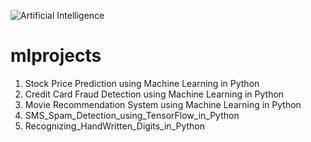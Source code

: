 ![Artificial Intelligence](https://serokell.io/files/zx/zxwju3ha.Machine-learning-vs-deep-learning.jpg)
# mlprojects
 1. Stock Price Prediction using Machine Learning in Python
 2. Credit Card Fraud Detection using Machine Learning in Python
 3. Movie Recommendation System using Machine Learning in Python
 4. SMS_Spam_Detection_using_TensorFlow_in_Python
 5. Recognizing_HandWritten_Digits_in_Python
